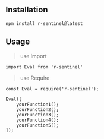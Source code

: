 <!-- # note
> Not Yet Deployed -->
<!-- A method used to measure the speed of each specified function, allowing developers to identify which function is running slowly -->
## Installation
```
npm install r-sentinel@latest
```

## Usage
> use Import
```
import Eval from 'r-sentinel'
```
> use Require
```
const Eval = require('r-sentinel');
```

```
Eval([
    yourFunction1();
    yourFunction2();
    yourFunction3();
    yourFunction4();
    yourFunction5();
]);
```